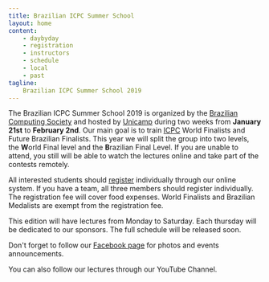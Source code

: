 ```yaml
---
title: Brazilian ICPC Summer School
layout: home
content:
    - daybyday
    - registration
    - instructors
    - schedule
    - local
    - past
tagline:
    Brazilian ICPC Summer School 2019
---
```



The Brazilian ICPC Summer School 2019 is organized by the [Brazilian Computing Society](http://www.sbc.org.br) and hosted by [Unicamp](http://www.unicamp.br) during two weeks from **January 21st** to **February 2nd**. Our main goal is to train [ICPC](http://acm.baylor.edu) World Finalists and Future Brazilian Finalists. This year we will split the group into two levels, the **W**orld Final level and the **B**razilian Final Level. If you are unable to attend, you still will be able to watch the lectures online and take part of the contests remotely.

All interested students should [register](registration) individually through our online system. If you have a team, all three members should register individually. The registration fee will cover food expenses. World Finalists and Brazilian Medalists are exempt from the registration fee.

This edition will have lectures from Monday to Saturday. Each thursday will be dedicated to our sponsors. The full schedule will be released soon.

Don't forget to follow our [Facebook page](http://www.facebook.com/maratona) for photos and events announcements.

You can also follow our lectures through our YouTube Channel.
